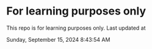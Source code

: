 # For learning purposes only
This repo is for learning purposes only.
Last updated at

Sunday, September 15, 2024 8:43:54 AM

